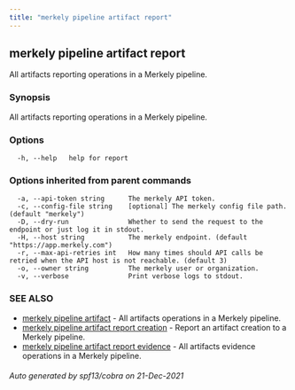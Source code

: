 ```yaml
---
title: "merkely pipeline artifact report"
---
```


## merkely pipeline artifact report

All artifacts reporting operations in a Merkely pipeline.

### Synopsis

All artifacts reporting operations in a Merkely pipeline.

### Options

```
  -h, --help   help for report
```

### Options inherited from parent commands

```
  -a, --api-token string      The merkely API token.
  -c, --config-file string    [optional] The merkely config file path. (default "merkely")
  -D, --dry-run               Whether to send the request to the endpoint or just log it in stdout.
  -H, --host string           The merkely endpoint. (default "https://app.merkely.com")
  -r, --max-api-retries int   How many times should API calls be retried when the API host is not reachable. (default 3)
  -o, --owner string          The merkely user or organization.
  -v, --verbose               Print verbose logs to stdout.
```

### SEE ALSO

* [merkely pipeline artifact](/client_reference/merkely_pipeline_artifact/)	 - All artifacts operations in a Merkely pipeline.
* [merkely pipeline artifact report creation](/client_reference/merkely_pipeline_artifact_report_creation/)	 - Report an artifact creation to a Merkely pipeline. 
* [merkely pipeline artifact report evidence](/client_reference/merkely_pipeline_artifact_report_evidence/)	 - All artifacts evidence operations in a Merkely pipeline.

###### Auto generated by spf13/cobra on 21-Dec-2021
